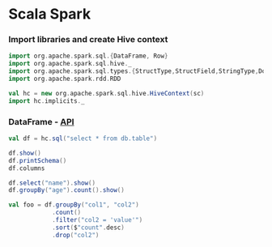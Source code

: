 # Scala Spark

### Import libraries and create Hive context
```scala
import org.apache.spark.sql.{DataFrame, Row}
import org.apache.spark.sql.hive._
import org.apache.spark.sql.types.{StructType,StructField,StringType,DoubleType}
import org.apache.spark.rdd.RDD

val hc = new org.apache.spark.sql.hive.HiveContext(sc)
import hc.implicits._
```

### DataFrame - [API](http://spark.apache.org/docs/latest/api/scala/index.html#org.apache.spark.sql.DataFrame)
```scala
val df = hc.sql("select * from db.table")

df.show()
df.printSchema()
df.columns

df.select("name").show()
df.groupBy("age").count().show()

val foo = df.groupBy("col1", "col2")
            .count()
            .filter("col2 = 'value'")
            .sort($"count".desc)
            .drop("col2")
```

